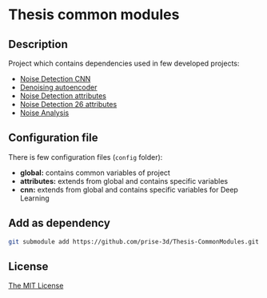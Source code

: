 # Thesis common modules

## Description

Project which contains dependencies used in few developed projects:

- [Noise Detection CNN](https://github.com/prise-3d/Thesis-NoiseDetection-CNN.git)
- [Denoising autoencoder](https://github.com/prise-3d/Thesis-Denoising-autoencoder.git)
- [Noise Detection attributes](https://github.com/prise-3d/Thesis-NoiseDetection-attributes.git)
- [Noise Detection 26 attributes](https://github.com/prise-3d/Thesis-NoiseDetection-26-attributes.git)
- [Noise Analysis](https://github.com/prise-3d/Thesis-NoiseAnalysis.git)

## Configuration file

There is few configuration files (`config` folder):
- **global:** contains common variables of project
- **attributes:** extends from global and contains specific variables
- **cnn:** extends from global and contains specific variables for Deep Learning

## Add as dependency

```bash
git submodule add https://github.com/prise-3d/Thesis-CommonModules.git modules
```

## License

[The MIT License](LICENSE)